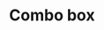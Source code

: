 ---
layout: pattern
categories: [patterns, select]
title: Combo box
type: [detail-page]
permalink: /patterns/combo-box/
overview: This variation of the select box gives people the option to remove the object selected.
description: |
    This variation of the [select](/patterns/select/) box gives people the option to remove the object selected -- as an alternative to choose the default.

    When to use the combo box component:
        - It could be used in instances where clearing the information from the box is important to the experience.
        - More than 15 options. When there are more than 15 choices in a drop-down list it can be hard to navigate with scrolling only. 
        - Limited space. 
        - Use a combo box for presenting options over radio or checkboxes when screen real estate is limited.
    
usa-link: "https://designsystem.digital.gov/components/combo-box/"
specification: |
    - Onclick/OnTap of down arrow, system displays a list of options. 
    - OnSelect of item, the item shows in the box as the chosen option, a "x" button appears in the box, and the list is closed.
        - the selection replaces any option already in the box
    - OnClick/OnTap of "x" button, the box is cleared.
spec: 
  - name: dropdown
    class: usa-select
    type: multi-select
    required: true
    content: alphanumeric order
    example: Option A, Option B, Option C, etc.

label: Select a season
category: Season
list:
    - value: Winter
    - value: Spring
    - value: Summer
    - value: Fall
    - value: Winter
    - value: Spring
    - value: Summer
    - value: Fall
    - value: Winter
    - value: Spring
    - value: Summer
    - value: Fall
    - value: Winter
    - value: Spring
    - value: Summer
    - value: Fall
yml: |
  
    label: Select a season
    category: Season
    list:
        - value: Winter
        - value: Spring
        - value: Summer
        - value: Fall

jekyll: |

  "{% include patterns/combo-box/combo-box.md %}"
#spec:

### Paths to view design and code... 
## designimg: can be used to show an image of the design until a coded version can be created. The htmlpath & csspath should be located in the pattens folder. Read more about creating coded components in /docs/creating-patterns 
# designimg: 
htmlpath: patterns/combo-box/combo-box.md
csspath: patterns/combo-box/index.scss
---